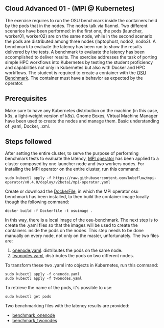 ## Cloud Advanced 01 - (MPI @ Kubernetes)

The exercise requires to run the OSU benchmark inside the containers held by the pods that in the nodes. The nodes talk via flannel. Two different scenarios have been performed: in the first one, the pods (launcher, worker01, worker02) are on the same node, while in the second scenario the pods are distributed among three nodes (laptophost, nodo2, nodo3). A benchmark to evaluate the latency has been run to show the results delivered by the tests.
A benchmark to evaluate the latency has been accomplished to deliver results.
The exercise addresses the task of porting simple HPC workflows into Kubernetes by testing the student proficiency and capabilities not only in Kubernetes but also with Docker and HPC workflows. The student is required to create a container with the [OSU Benchmark](https://mvapich.cse.ohio-state.edu/benchmarks/.). The container must have a behavior as expected by the operator. 


## Prerequisites

Make sure to have any Kubernetes distribution on the machine (in this case, k3s, a light-weight version of k8s). 
Gnome Boxes, Virtual Machine Manager have been used to create the nodes and manage them. 
Basic understanding of .yaml, Docker, .xml. 

## Steps followed

After setting the entire cluster, to serve the purpose of performing benchmark tests to evaluate the latency, [MPI operator](https://github.com/kubeflow/mpi-operator) has been applied to a cluster composed by one launcher node and two workers nodes. 
For installing the MPI operator on the entire cluster, run this command: 
```
sudo kubectl apply -f https://raw.githubusercontent.com/kubeflow/mpi-operator/v0.4.0/deploy/v2beta1/mpi-operator.yaml
```

Create or download the [DockerFile](https://github.com/robonoff/Cloud-Computing-2023-2024/blob/main/Advanced-02/Dockerfile), in which the MPI operator osu benchmark has been installed, to then build the container image locally though the following command:
```
docker build -f Dockerfile -t osuimage .
```
In this way, there is a local image of the osu-benchmark. The next step is to create the .yaml files so that the images will be used to create the containers inside the pods on the nodes. This step needs to be done manually on every node, not only on the master, unfortunately.
The two files are:

1. [onenode.yaml](https://github.com/robonoff/Cloud-Computing-2023-2024/blob/main/Advanced-02/onenode.yaml). distributes the pods on the same node. 
2. [twonodes.yaml](https://github.com/robonoff/Cloud-Computing-2023-2024/blob/main/Advanced-02/twonodes.yaml), distributes the pods on two different nodes.

To transform these two .yaml into objects in Kubernetes, run this command: 

```
sudo kubectl apply -f onenode.yaml
sudo kubectl apply -f twonodes.yaml
```
To retrieve the name of the pods, it's possible to use: 
```
sudo kubectl get pods
```

Two benchmarking files with the latency results are provided: 

* [benchmark_onenode](https://github.com/robonoff/Cloud-Computing-2023-2024/blob/main/Advanced-02/benchmark_onenode.txt)
* [benchmark_twonodes](https://github.com/robonoff/Cloud-Computing-2023-2024/blob/main/Advanced-02/benchmark_twonodes.txt)

  

